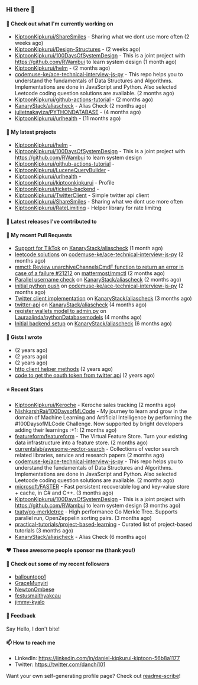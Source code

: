 
### Hi there 👋

#### 👷 Check out what I'm currently working on

- [KiptoonKipkurui/ShareSmiles](https://github.com/KiptoonKipkurui/ShareSmiles) - Sharing what we dont use more often (2 weeks ago)
- [KiptoonKipkurui/Design-Structures](https://github.com/KiptoonKipkurui/Design-Structures) -  (2 weeks ago)
- [KiptoonKipkurui/100DaysOfSystemDesign](https://github.com/KiptoonKipkurui/100DaysOfSystemDesign) - This is a joint project with https://github.com/RWambui to learn system design (1 month ago)
- [KiptoonKipkurui/helm](https://github.com/KiptoonKipkurui/helm) -  (2 months ago)
- [codemuse-ke/ace-technical-interview-js-py](https://github.com/codemuse-ke/ace-technical-interview-js-py) - This repo helps you to understand the fundamentals of Data Structures and Algorithms. Implementations are done in JavaScript and Python. Also selected Leetcode coding question solutions are available.  (2 months ago)
- [KiptoonKipkurui/github-actions-tutorial](https://github.com/KiptoonKipkurui/github-actions-tutorial) -  (2 months ago)
- [KanaryStack/aliascheck](https://github.com/KanaryStack/aliascheck) - Alias Check (2 months ago)
- [julietnakayiza/PYTHONDATABASE](https://github.com/julietnakayiza/PYTHONDATABASE) -  (4 months ago)
- [KiptoonKipkurui/urlhealth](https://github.com/KiptoonKipkurui/urlhealth) -  (11 months ago)

#### 🌱 My latest projects

- [KiptoonKipkurui/helm](https://github.com/KiptoonKipkurui/helm) - 
- [KiptoonKipkurui/100DaysOfSystemDesign](https://github.com/KiptoonKipkurui/100DaysOfSystemDesign) - This is a joint project with https://github.com/RWambui to learn system design
- [KiptoonKipkurui/github-actions-tutorial](https://github.com/KiptoonKipkurui/github-actions-tutorial) - 
- [KiptoonKipkurui/LuceneQueryBuilder](https://github.com/KiptoonKipkurui/LuceneQueryBuilder) - 
- [KiptoonKipkurui/urlhealth](https://github.com/KiptoonKipkurui/urlhealth) - 
- [KiptoonKipkurui/kiptoonkipkurui](https://github.com/KiptoonKipkurui/kiptoonkipkurui) - Profile
- [KiptoonKipkurui/tickets-backend](https://github.com/KiptoonKipkurui/tickets-backend) - 
- [KiptoonKipkurui/TwitterClient](https://github.com/KiptoonKipkurui/TwitterClient) - Simple twitter api client
- [KiptoonKipkurui/ShareSmiles](https://github.com/KiptoonKipkurui/ShareSmiles) - Sharing what we dont use more often
- [KiptoonKipkurui/RateLimiting](https://github.com/KiptoonKipkurui/RateLimiting) - Helper library for rate limitng 

#### 🔭 Latest releases I've contributed to


#### 🔨 My recent Pull Requests

- [Support for TikTok](https://github.com/KanaryStack/aliascheck/pull/59) on [KanaryStack/aliascheck](https://github.com/KanaryStack/aliascheck) (1 month ago)
- [leetcode solutions](https://github.com/codemuse-ke/ace-technical-interview-js-py/pull/26) on [codemuse-ke/ace-technical-interview-js-py](https://github.com/codemuse-ke/ace-technical-interview-js-py) (2 months ago)
- [mmctl: Review unarchiveChannelsCmdF function to return an error in case of a failure #21212](https://github.com/mattermost/mmctl/pull/572) on [mattermost/mmctl](https://github.com/mattermost/mmctl) (2 months ago)
- [Parallel username check](https://github.com/KanaryStack/aliascheck/pull/53) on [KanaryStack/aliascheck](https://github.com/KanaryStack/aliascheck) (2 months ago)
- [initial python push](https://github.com/codemuse-ke/ace-technical-interview-js-py/pull/25) on [codemuse-ke/ace-technical-interview-js-py](https://github.com/codemuse-ke/ace-technical-interview-js-py) (2 months ago)
- [Twitter client implementation](https://github.com/KanaryStack/aliascheck/pull/40) on [KanaryStack/aliascheck](https://github.com/KanaryStack/aliascheck) (3 months ago)
- [twitter-api](https://github.com/KanaryStack/aliascheck/pull/17) on [KanaryStack/aliascheck](https://github.com/KanaryStack/aliascheck) (4 months ago)
- [register wallets model to admin.py](https://github.com/Lauraalinda/pythonDatabasemodels/pull/1) on [Lauraalinda/pythonDatabasemodels](https://github.com/Lauraalinda/pythonDatabasemodels) (4 months ago)
- [Initial backend setup](https://github.com/KanaryStack/aliascheck/pull/7) on [KanaryStack/aliascheck](https://github.com/KanaryStack/aliascheck) (6 months ago)


#### 📓 Gists I wrote

- [](https://gist.github.com/75f8e6859120ff76384203162ff71031) (2 years ago)
- [](https://gist.github.com/36d123dbcfae3aa16c9fa05d14b77e70) (2 years ago)
- [](https://gist.github.com/03aa6a9e4d1f6e83ffe6ce69bac8ade0) (2 years ago)
- [http client helper methods](https://gist.github.com/42b4af13921bcb86f7f2aa61d76dc5f3) (2 years ago)
- [code to get the oauth token from twitter api](https://gist.github.com/4f857e433d186cdd79501c0bd4bff8b9) (2 years ago)

#### ⭐ Recent Stars

- [KiptoonKipkurui/Keroche](https://github.com/KiptoonKipkurui/Keroche) - Keroche sales tracking (2 months ago)
- [NishkarshRaj/100DaysofMLCode](https://github.com/NishkarshRaj/100DaysofMLCode) - My journey to learn and grow in the domain of Machine Learning and Artificial Intelligence by performing the #100DaysofMLCode Challenge. Now supported by bright developers adding their learnings :&#43;1: (2 months ago)
- [featureform/featureform](https://github.com/featureform/featureform) - The Virtual Feature Store. Turn your existing data infrastructure into a feature store. (2 months ago)
- [currentslab/awesome-vector-search](https://github.com/currentslab/awesome-vector-search) - Collections of vector search related libraries, service and research papers (2 months ago)
- [codemuse-ke/ace-technical-interview-js-py](https://github.com/codemuse-ke/ace-technical-interview-js-py) - This repo helps you to understand the fundamentals of Data Structures and Algorithms. Implementations are done in JavaScript and Python. Also selected Leetcode coding question solutions are available.  (2 months ago)
- [microsoft/FASTER](https://github.com/microsoft/FASTER) - Fast persistent recoverable log and key-value store &#43; cache, in C# and C&#43;&#43;. (3 months ago)
- [KiptoonKipkurui/100DaysOfSystemDesign](https://github.com/KiptoonKipkurui/100DaysOfSystemDesign) - This is a joint project with https://github.com/RWambui to learn system design (3 months ago)
- [txaty/go-merkletree](https://github.com/txaty/go-merkletree) - High performance Go Merkle Tree. Supports parallel run, OpenZeppelin sorting pairs. (3 months ago)
- [practical-tutorials/project-based-learning](https://github.com/practical-tutorials/project-based-learning) - Curated list of project-based tutorials (3 months ago)
- [KanaryStack/aliascheck](https://github.com/KanaryStack/aliascheck) - Alias Check (6 months ago)

#### ❤️ These awesome people sponsor me (thank you!)


#### 👯 Check out some of my recent followers

- [ballountopp1](https://github.com/ballountopp1)
- [GraceMunyiri](https://github.com/GraceMunyiri)
- [NewtonOmbese](https://github.com/NewtonOmbese)
- [festusmaithyakcau](https://github.com/festusmaithyakcau)
- [jimmy-kyalo](https://github.com/jimmy-kyalo)

#### 💬 Feedback

Say Hello, I don't bite!

#### 📫 How to reach me
- LinkedIn: https://linkedin.com/in/daniel-kipkurui-kiptoon-56b8a1177
- Twitter: https://twitter.com/danchi101


Want your own self-generating profile page? Check out [readme-scribe](https://github.com/muesli/readme-scribe)!
